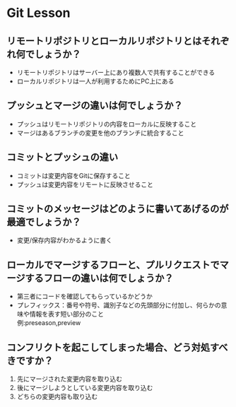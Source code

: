 # Git Lesson

## リモートリポジトリとローカルリポジトリとはそれぞれ何でしょうか？

- リモートリポジトリはサーバー上にあり複数人で共有することができる
- ローカルリポジトリは一人が利用するためにPC上にある 


## プッシュとマージの違いは何でしょうか？

- プッシュはリモートリポジトリの内容をローカルに反映すること
- マージはあるブランチの変更を他のブランチに統合すること


## コミットとプッシュの違い

- コミットは変更内容をGitに保存すること
- プッシュは変更内容をリモートに反映させること



## コミットのメッセージはどのように書いてあげるのが最適でしょうか？

- 変更/保存内容がわかるように書く


## ローカルでマージするフローと、プルリクエストでマージするフローの違いは何でしょうか？

- 第三者にコードを確認してもらっているかどうか
- プレフィックス：番号や符号、識別子などの先頭部分に付加し、何らかの意味や情報を表す短い部分のこと  
例:preseason,preview


## コンフリクトを起こしてしまった場合、どう対処すべきですか？

1. 先にマージされた変更内容を取り込む
2. 後にマージしようとしている変更内容を取り込む
3. どちらの変更内容も取り込む
